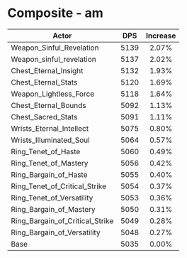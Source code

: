 # Composite - am
| Actor | DPS | Increase |
|---|:---:|:---:|
|Weapon_Sinful_Revelation|5139|2.07%|
|Weapon_sinful_revelation|5137|2.02%|
|Chest_Eternal_Insight|5132|1.93%|
|Chest_Eternal_Stats|5120|1.69%|
|Weapon_Lightless_Force|5118|1.64%|
|Chest_Eternal_Bounds|5092|1.13%|
|Chest_Sacred_Stats|5091|1.11%|
|Wrists_Eternal_Intellect|5075|0.80%|
|Wrists_Illuminated_Soul|5064|0.57%|
|Ring_Tenet_of_Haste|5060|0.49%|
|Ring_Tenet_of_Mastery|5056|0.42%|
|Ring_Bargain_of_Haste|5055|0.40%|
|Ring_Tenet_of_Critical_Strike|5054|0.37%|
|Ring_Tenet_of_Versatility|5053|0.36%|
|Ring_Bargain_of_Mastery|5050|0.31%|
|Ring_Bargain_of_Critical_Strike|5049|0.28%|
|Ring_Bargain_of_Versatility|5048|0.27%|
|Base|5035|0.00%|
